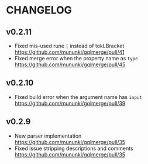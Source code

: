 # CHANGELOG

## v0.2.11

- Fixed mis-used rune `[` instead of tokLBracket https://github.com/mununki/gqlmerge/pull/41
- Fixed merge error when the property name as `type` https://github.com/mununki/gqlmerge/pull/45

## v0.2.10

- Fixed build error when the argument name has `input` https://github.com/mununki/gqlmerge/pull/39

## v0.2.9

- New parser implementation https://github.com/mununki/gqlmerge/pull/35
- Fixed issue stripping descriptions and comments https://github.com/mununki/gqlmerge/pull/35

